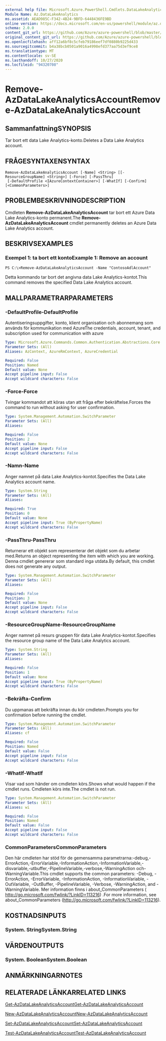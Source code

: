 ```yaml
---
external help file: Microsoft.Azure.PowerShell.Cmdlets.DataLakeAnalytics.dll-Help.xml
Module Name: Az.DataLakeAnalytics
ms.assetid: AEAD985C-F342-4B24-9BFD-6448436FE9BD
online version: https://docs.microsoft.com/en-us/powershell/module/az.datalakeanalytics/remove-azdatalakeanalyticsaccount
schema: 2.0.0
content_git_url: https://github.com/Azure/azure-powershell/blob/master/src/DataLakeAnalytics/DataLakeAnalytics/help/Remove-AzDataLakeAnalyticsAccount.md
original_content_git_url: https://github.com/Azure/azure-powershell/blob/master/src/DataLakeAnalytics/DataLakeAnalytics/help/Remove-AzDataLakeAnalyticsAccount.md
ms.openlocfilehash: aff12a6bf8c5cfeb79186eef7df0880b9225d433
ms.sourcegitcommit: b4a38bcb0501a9016a4998efd377aa75d3ef9ce8
ms.translationtype: MT
ms.contentlocale: sv-SE
ms.lasthandoff: 10/27/2020
ms.locfileid: "94320708"
---
```

# <span data-ttu-id="00cfe-101">Remove-AzDataLakeAnalyticsAccount</span><span class="sxs-lookup"><span data-stu-id="00cfe-101">Remove-AzDataLakeAnalyticsAccount</span></span>

## <span data-ttu-id="00cfe-102">Sammanfattning</span><span class="sxs-lookup"><span data-stu-id="00cfe-102">SYNOPSIS</span></span>
<span data-ttu-id="00cfe-103">Tar bort ett data Lake Analytics-konto.</span><span class="sxs-lookup"><span data-stu-id="00cfe-103">Deletes a Data Lake Analytics account.</span></span>

## <span data-ttu-id="00cfe-104">FRÅGESYNTAXEN</span><span class="sxs-lookup"><span data-stu-id="00cfe-104">SYNTAX</span></span>

```
Remove-AzDataLakeAnalyticsAccount [-Name] <String> [[-ResourceGroupName] <String>] [-Force] [-PassThru]
 [-DefaultProfile <IAzureContextContainer>] [-WhatIf] [-Confirm] [<CommonParameters>]
```

## <span data-ttu-id="00cfe-105">PROBLEMBESKRIVNING</span><span class="sxs-lookup"><span data-stu-id="00cfe-105">DESCRIPTION</span></span>
<span data-ttu-id="00cfe-106">Cmdleten **Remove-AzDataLakeAnalyticsAccount** tar bort ett Azure Data Lake Analytics-konto permanent.</span><span class="sxs-lookup"><span data-stu-id="00cfe-106">The **Remove-AzDataLakeAnalyticsAccount** cmdlet permanently deletes an Azure Data Lake Analytics account.</span></span>

## <span data-ttu-id="00cfe-107">BESKRIVS</span><span class="sxs-lookup"><span data-stu-id="00cfe-107">EXAMPLES</span></span>

### <span data-ttu-id="00cfe-108">Exempel 1: ta bort ett konto</span><span class="sxs-lookup"><span data-stu-id="00cfe-108">Example 1: Remove an account</span></span>
```
PS C:\>Remove-AzDataLakeAnalyticsAccount -Name "ContosoAdlAccount"
```

<span data-ttu-id="00cfe-109">Detta kommando tar bort det angivna data Lake Analytics-kontot.</span><span class="sxs-lookup"><span data-stu-id="00cfe-109">This command removes the specified Data Lake Analytics account.</span></span>

## <span data-ttu-id="00cfe-110">MALLPARAMETRAR</span><span class="sxs-lookup"><span data-stu-id="00cfe-110">PARAMETERS</span></span>

### <span data-ttu-id="00cfe-111">-DefaultProfile</span><span class="sxs-lookup"><span data-stu-id="00cfe-111">-DefaultProfile</span></span>
<span data-ttu-id="00cfe-112">Autentiseringsuppgifter, konto, klient organisation och abonnemang som används för kommunikation med Azure</span><span class="sxs-lookup"><span data-stu-id="00cfe-112">The credentials, account, tenant, and subscription used for communication with azure</span></span>

```yaml
Type: Microsoft.Azure.Commands.Common.Authentication.Abstractions.Core.IAzureContextContainer
Parameter Sets: (All)
Aliases: AzContext, AzureRmContext, AzureCredential

Required: False
Position: Named
Default value: None
Accept pipeline input: False
Accept wildcard characters: False
```

### <span data-ttu-id="00cfe-113">-Force</span><span class="sxs-lookup"><span data-stu-id="00cfe-113">-Force</span></span>
<span data-ttu-id="00cfe-114">Tvingar kommandot att köras utan att fråga efter bekräftelse.</span><span class="sxs-lookup"><span data-stu-id="00cfe-114">Forces the command to run without asking for user confirmation.</span></span>

```yaml
Type: System.Management.Automation.SwitchParameter
Parameter Sets: (All)
Aliases:

Required: False
Position: 2
Default value: None
Accept pipeline input: False
Accept wildcard characters: False
```

### <span data-ttu-id="00cfe-115">-Namn</span><span class="sxs-lookup"><span data-stu-id="00cfe-115">-Name</span></span>
<span data-ttu-id="00cfe-116">Anger namnet på data Lake Analytics-kontot.</span><span class="sxs-lookup"><span data-stu-id="00cfe-116">Specifies the Data Lake Analytics account name.</span></span>

```yaml
Type: System.String
Parameter Sets: (All)
Aliases:

Required: True
Position: 0
Default value: None
Accept pipeline input: True (ByPropertyName)
Accept wildcard characters: False
```

### <span data-ttu-id="00cfe-117">-PassThru</span><span class="sxs-lookup"><span data-stu-id="00cfe-117">-PassThru</span></span>
<span data-ttu-id="00cfe-118">Returnerar ett objekt som representerar det objekt som du arbetar med.</span><span class="sxs-lookup"><span data-stu-id="00cfe-118">Returns an object representing the item with which you are working.</span></span>
<span data-ttu-id="00cfe-119">Denna cmdlet genererar som standard inga utdata.</span><span class="sxs-lookup"><span data-stu-id="00cfe-119">By default, this cmdlet does not generate any output.</span></span>

```yaml
Type: System.Management.Automation.SwitchParameter
Parameter Sets: (All)
Aliases:

Required: False
Position: 3
Default value: None
Accept pipeline input: False
Accept wildcard characters: False
```

### <span data-ttu-id="00cfe-120">-ResourceGroupName</span><span class="sxs-lookup"><span data-stu-id="00cfe-120">-ResourceGroupName</span></span>
<span data-ttu-id="00cfe-121">Anger namnet på resurs gruppen för data Lake Analytics-kontot.</span><span class="sxs-lookup"><span data-stu-id="00cfe-121">Specifies the resource group name of the Data Lake Analytics account.</span></span>

```yaml
Type: System.String
Parameter Sets: (All)
Aliases:

Required: False
Position: 1
Default value: None
Accept pipeline input: True (ByPropertyName)
Accept wildcard characters: False
```

### <span data-ttu-id="00cfe-122">-Bekräfta</span><span class="sxs-lookup"><span data-stu-id="00cfe-122">-Confirm</span></span>
<span data-ttu-id="00cfe-123">Du uppmanas att bekräfta innan du kör cmdleten.</span><span class="sxs-lookup"><span data-stu-id="00cfe-123">Prompts you for confirmation before running the cmdlet.</span></span>

```yaml
Type: System.Management.Automation.SwitchParameter
Parameter Sets: (All)
Aliases: cf

Required: False
Position: Named
Default value: False
Accept pipeline input: False
Accept wildcard characters: False
```

### <span data-ttu-id="00cfe-124">-WhatIf</span><span class="sxs-lookup"><span data-stu-id="00cfe-124">-WhatIf</span></span>
<span data-ttu-id="00cfe-125">Visar vad som händer om cmdleten körs.</span><span class="sxs-lookup"><span data-stu-id="00cfe-125">Shows what would happen if the cmdlet runs.</span></span>
<span data-ttu-id="00cfe-126">Cmdleten körs inte.</span><span class="sxs-lookup"><span data-stu-id="00cfe-126">The cmdlet is not run.</span></span>

```yaml
Type: System.Management.Automation.SwitchParameter
Parameter Sets: (All)
Aliases: wi

Required: False
Position: Named
Default value: False
Accept pipeline input: False
Accept wildcard characters: False
```

### <span data-ttu-id="00cfe-127">CommonParameters</span><span class="sxs-lookup"><span data-stu-id="00cfe-127">CommonParameters</span></span>
<span data-ttu-id="00cfe-128">Den här cmdleten har stöd för de gemensamma parametrarna:-debug,-ErrorAction,-ErrorVariable,-InformationAction,-InformationVariable,-disvariable,-utbuffer,-PipelineVariable,-verbose,-WarningAction och-WarningVariable.</span><span class="sxs-lookup"><span data-stu-id="00cfe-128">This cmdlet supports the common parameters: -Debug, -ErrorAction, -ErrorVariable, -InformationAction, -InformationVariable, -OutVariable, -OutBuffer, -PipelineVariable, -Verbose, -WarningAction, and -WarningVariable.</span></span> <span data-ttu-id="00cfe-129">Mer information finns i about_CommonParameters ( http://go.microsoft.com/fwlink/?LinkID=113216) .</span><span class="sxs-lookup"><span data-stu-id="00cfe-129">For more information, see about_CommonParameters (http://go.microsoft.com/fwlink/?LinkID=113216).</span></span>

## <span data-ttu-id="00cfe-130">KOSTNADS</span><span class="sxs-lookup"><span data-stu-id="00cfe-130">INPUTS</span></span>

### <span data-ttu-id="00cfe-131">System. String</span><span class="sxs-lookup"><span data-stu-id="00cfe-131">System.String</span></span>

## <span data-ttu-id="00cfe-132">VÄRDEN</span><span class="sxs-lookup"><span data-stu-id="00cfe-132">OUTPUTS</span></span>

### <span data-ttu-id="00cfe-133">System. Boolean</span><span class="sxs-lookup"><span data-stu-id="00cfe-133">System.Boolean</span></span>

## <span data-ttu-id="00cfe-134">ANMÄRKNINGAR</span><span class="sxs-lookup"><span data-stu-id="00cfe-134">NOTES</span></span>

## <span data-ttu-id="00cfe-135">RELATERADE LÄNKAR</span><span class="sxs-lookup"><span data-stu-id="00cfe-135">RELATED LINKS</span></span>

[<span data-ttu-id="00cfe-136">Get-AzDataLakeAnalyticsAccount</span><span class="sxs-lookup"><span data-stu-id="00cfe-136">Get-AzDataLakeAnalyticsAccount</span></span>](./Get-AzDataLakeAnalyticsAccount.md)

[<span data-ttu-id="00cfe-137">New-AzDataLakeAnalyticsAccount</span><span class="sxs-lookup"><span data-stu-id="00cfe-137">New-AzDataLakeAnalyticsAccount</span></span>](./New-AzDataLakeAnalyticsAccount.md)

[<span data-ttu-id="00cfe-138">Set-AzDataLakeAnalyticsAccount</span><span class="sxs-lookup"><span data-stu-id="00cfe-138">Set-AzDataLakeAnalyticsAccount</span></span>](./Set-AzDataLakeAnalyticsAccount.md)

[<span data-ttu-id="00cfe-139">Test-AzDataLakeAnalyticsAccount</span><span class="sxs-lookup"><span data-stu-id="00cfe-139">Test-AzDataLakeAnalyticsAccount</span></span>](./Test-AzDataLakeAnalyticsAccount.md)


